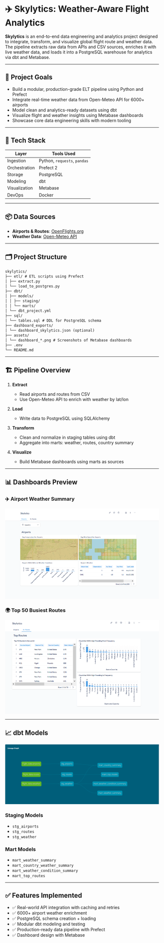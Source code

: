 # ✈️ Skylytics: Weather-Aware Flight Analytics

**Skylytics** is an end-to-end data engineering and analytics project designed to integrate, transform, and visualize global flight route and weather data. The pipeline extracts raw data from APIs and CSV sources, enriches it with live weather data, and loads it into a PostgreSQL warehouse for analytics via dbt and Metabase.

---

## 🧠 Project Goals

- Build a modular, production-grade ELT pipeline using Python and Prefect
- Integrate real-time weather data from Open-Meteo API for 6000+ airports
- Model clean and analytics-ready datasets using dbt
- Visualize flight and weather insights using Metabase dashboards
- Showcase core data engineering skills with modern tooling

---

## 🧰 Tech Stack

| Layer         | Tools Used                                      |
|---------------|--------------------------------------------------|
| Ingestion     | Python, `requests`, `pandas`                    |
| Orchestration | Prefect 2                                       |
| Storage       | PostgreSQL                                      |
| Modeling      | dbt                                              |
| Visualization | Metabase                                        |
| DevOps        | Docker                                          |

---

## 📦 Data Sources

- **Airports & Routes**: [OpenFlights.org](https://openflights.org/data.html)
- **Weather Data**: [Open-Meteo API](https://open-meteo.com)

---

## 🗂️ Project Structure
```
skylytics/
├── etl/ # ETL scripts using Prefect
│ ├── extract.py
│ └── load_to_postgres.py
├── dbt/
│ ├── models/
│ │ ├── staging/
│ │ └── marts/
│ └── dbt_project.yml
├── sql/
│ └── tables.sql # DDL for PostgreSQL schema
├── dashboard_exports/
│ └── dashboard_skylytics.json (optional)
├── assets/
│ └── dashboard_*.png # Screenshots of Metabase dashboards
├── .env
└── README.md
```
---

## 🏗️ Pipeline Overview



1. **Extract**
   - Read airports and routes from CSV
   - Use Open-Meteo API to enrich with weather by lat/lon

2. **Load**
   - Write data to PostgreSQL using SQLAlchemy

3. **Transform**
   - Clean and normalize in staging tables using dbt
   - Aggregate into marts: weather, routes, country summary

4. **Visualize**
   - Build Metabase dashboards using marts as sources

---

## 📊 Dashboards Preview

### ✈️ Airport Weather Summary
![Airport Weather](assets/airports_tab.PNG)

### 🌍 Top 50 Busiest Routes
![Top Routes](assets/routes_tab.PNG)

---

## 📈 dbt Models

![Lineage Graph](assets/lineage_graph.PNG)

### Staging Models
- `stg_airports`
- `stg_routes`
- `stg_weather`

### Mart Models
- `mart_weather_summary`
- `mart_country_weather_summary`
- `mart_weather_condition_summary`
- `mart_top_routes`

---

## ✅ Features Implemented

- ✅ Real-world API integration with caching and retries
- ✅ 6000+ airport weather enrichment
- ✅ PostgreSQL schema creation + loading
- ✅ Modular dbt modeling and testing
- ✅ Production-ready data pipeline with Prefect
- ✅ Dashboard design with Metabase

